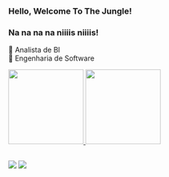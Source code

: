 ### Hello, Welcome To The Jungle!
### Na na na na niiiis niiiis!



 🦇 Analista de BI <br>
 🦇 Engenharia de Software

 <div>
  <a href="https://github.com/Fabiana995">
  <img height="150em" src="https://github-readme-stats.vercel.app/api?username=Fabiana995&show_icons=true&theme=dracula&include_all_commits=true&count_private=true"/>
  <img height="150em" src="https://github-readme-stats.vercel.app/api/top-langs/?username=Fabiana995&layout=compact&langs_count=7&theme=dracula"/>
   
</div>

  ##

<div>
  <a href="https://www.instagram.com/fabiana995//" target="_blank"><img src="https://img.shields.io/badge/-Instagram-%23E4405F?style=for-the-badge&logo=instagram&logoColor=white" target="_blank"></a>
  <a href="https://www.linkedin.com/in/fabiana995//" target="_blank"><img src="https://img.shields.io/badge/-LinkedIn-%230077B5?style=for-the-badge&logo=linkedin&logoColor=white" target="_blank"></a> 
  
  
</div>
